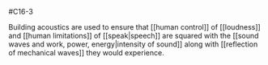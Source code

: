 #C16-3 

Building acoustics are used to ensure that [[human control]] of [[loudness]] and [[human limitations]] of [[speak|speech]] are squared with the [[sound waves and work, power, energy|intensity of sound]] along with [[reflection of mechanical waves]] they would experience.